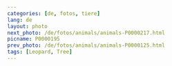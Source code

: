 ```yaml
---
categories: [de, fotos, tiere]
lang: de
layout: photo
next_photo: /de/fotos/animals/animals-P0000217.html
picname: P0000195
prev_photo: /de/fotos/animals/animals-P0000125.html
tags: [Leopard, Tree]
---
```

